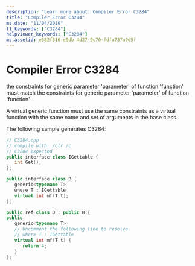 ```yaml
---
description: "Learn more about: Compiler Error C3284"
title: "Compiler Error C3284"
ms.date: "11/04/2016"
f1_keywords: ["C3284"]
helpviewer_keywords: ["C3284"]
ms.assetid: e582f316-e9db-4d27-9c70-fdfa737a9d5f
---
```

# Compiler Error C3284

the constraints for generic parameter 'parameter' of function 'function' must match the constraints for generic parameter 'parameter' of function 'function'

A virtual generic function must use the same constraints as a virtual function with the same name and set of arguments in the base class.

The following sample generates C3284:

```cpp
// C3284.cpp
// compile with: /clr /c
// C3284 expected
public interface class IGettable {
   int Get();
};

public interface class B {
   generic<typename T>
   where T : IGettable
   virtual int mf(T t);
};

public ref class D : public B {
public:
   generic<typename T>
   // Uncomment the following line to resolve.
   // where T : IGettable
   virtual int mf(T t) {
      return 4;
   }
};
```
